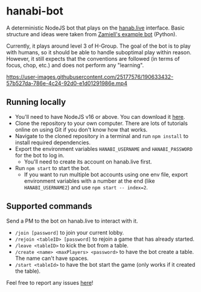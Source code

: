 # hanabi-bot
A deterministic NodeJS bot that plays on the [hanab.live](https://hanab.live/) interface. Basic structure and ideas were taken from [Zamiell's example bot](https://github.com/Zamiell/hanabi-live-bot) (Python).

Currently, it plays around level 3 of H-Group. The goal of the bot is to play with humans, so it should be able to handle suboptimal play within reason. However, it still expects that the conventions are followed (in terms of focus, chop, etc.) and does not perform any "learning".

https://user-images.githubusercontent.com/25177576/190633432-57b527da-786e-4c24-92d0-e1d01291986e.mp4

## Running locally
- You'll need to have NodeJS v16 or above. You can download it [here](https://nodejs.org/en/download/).
- Clone the repository to your own computer. There are lots of tutorials online on using Git if you don't know how that works.
- Navigate to the cloned repository in a terminal and run `npm install` to install required dependencies.
- Export the environment variables `HANABI_USERNAME` and `HANABI_PASSWORD` for the bot to log in.
    - You'll need to create its account on hanab.live first.
- Run `npm start` to start the bot.
    - If you want to run multiple bot accounts using one env file, export environment variables with a number at the end (like `HANABI_USERNAME2`) and use `npm start -- index=2`.

## Supported commands
Send a PM to the bot on hanab.live to interact with it.
- `/join [password]` to join your current lobby.
- `/rejoin <tableID> [password]` to rejoin a game that has already started.
- `/leave <tableID>` to kick the bot from a table.
- `/create <name> <maxPlayers> <password>` to have the bot create a table. The name can't have spaces.
- `/start <tableId>` to have the bot start the game (only works if it created the table).

Feel free to report any issues [here](https://github.com/WillFlame14/hanabi-bot/issues)!
